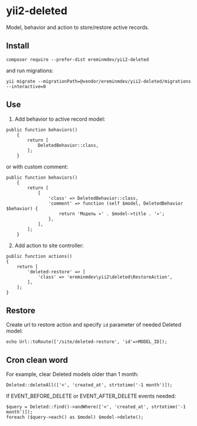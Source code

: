 # yii2-deleted

Model, behavior and action to store/restore active records.

## Install

``composer require --prefer-dist ereminmdev/yii2-deleted``

and run migrations:

``yii migrate --migrationPath=@vendor/ereminmdev/yii2-deleted/migrations --interactive=0``

## Use

1) Add behavior to active record model:

```
public function behaviors()
    {
        return [
            DeletedBehavior::class,
        ];
    }
```

or with custom comment:

```
public function behaviors()
    {
        return [
            [
                'class' => DeletedBehavior::class,
                'comment' => function (self $model, DeletedBehavior $behavior) {
                    return 'Модель «' . $model->title . '»';
                },
            ],
        ];
    }
```

2) Add action to site controller:

```
public function actions()
{
    return [
        'deleted-restore' => [
            'class' => 'ereminmdev\yii2\deleted\RestoreAction',
        ],
    ];
}
```

## Restore

Create url to restore action and specify `id` parameter of needed Deleted model:

```
echo Url::toRoute(['/site/deleted-restore', 'id'=>MODEL_ID]);
```

## Cron clean word

For example, clear Deleted models older than 1 month: 

```
Deleted::deleteAll(['<', 'created_at', strtotime('-1 month')]);
```

If EVENT_BEFORE_DELETE or EVENT_AFTER_DELETE events needed: 

```
$query = Deleted::find()->andWhere(['<', 'created_at', strtotime('-1 month')]);
foreach ($query->each() as $model) $model->delete();
```
